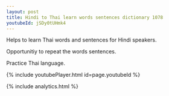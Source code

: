 ```yaml
---
layout: post
title: Hindi to Thai learn words sentences dictionary 1078 
youtubeId: jSDy0tUHmk4
---
```

 
 
Helps to learn Thai words and sentences for Hindi speakers.

Opportunitiy to repeat the words sentences. 

Practice Thai language. 
 
{% include youtubePlayer.html id=page.youtubeId %}
 
 
{% include analytics.html %}
